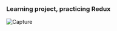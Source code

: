 ### Learning project, practicing Redux 

![Capture](https://user-images.githubusercontent.com/62845697/103701893-3317c900-4faf-11eb-9fe8-05a660e31fa8.PNG)
